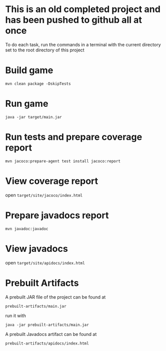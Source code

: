 # This is an old completed project and has been pushed to github all at once

To do each task, run the commands in a terminal with the current directory set to the root directory of this project

# Build game
`mvn clean package -DskipTests`

# Run game
`java -jar target/main.jar`

# Run tests and prepare coverage report
`mvn jacoco:prepare-agent test install jacoco:report`

# View coverage report
open `target/site/jacoco/index.html`

# Prepare javadocs report
`mvn javadoc:javadoc`

# View javadocs
open `target/site/apidocs/index.html`

# Prebuilt Artifacts
A prebuilt JAR file of the project can be found at 

`prebuilt-artifacts/main.jar`

run it with

`java -jar prebuilt-artifacts/main.jar`

A prebuilt Javadocs artifact can be found at

`prebuilt-artifacts/apidocs/index.html`